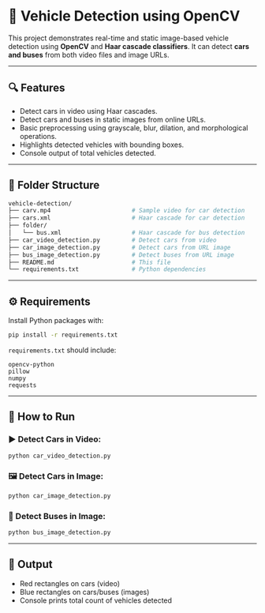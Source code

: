 # 🚗 Vehicle Detection using OpenCV

This project demonstrates real-time and static image-based vehicle detection using **OpenCV** and **Haar cascade classifiers**. It can detect **cars and buses** from both video files and image URLs.

---

## 🔍 Features

- Detect cars in video using Haar cascades.
- Detect cars and buses in static images from online URLs.
- Basic preprocessing using grayscale, blur, dilation, and morphological operations.
- Highlights detected vehicles with bounding boxes.
- Console output of total vehicles detected.

---

## 📁 Folder Structure

```bash
vehicle-detection/
├── carv.mp4                       # Sample video for car detection
├── cars.xml                       # Haar cascade for car detection
├── folder/
│   └── bus.xml                    # Haar cascade for bus detection
├── car_video_detection.py         # Detect cars from video
├── car_image_detection.py         # Detect cars from URL image
├── bus_image_detection.py         # Detect buses from URL image
├── README.md                      # This file
└── requirements.txt               # Python dependencies
```

---

## ⚙️ Requirements

Install Python packages with:

```bash
pip install -r requirements.txt
```

`requirements.txt` should include:
```text
opencv-python
pillow
numpy
requests
```

---

## 🚀 How to Run

### ▶️ Detect Cars in Video:
```bash
python car_video_detection.py
```

### 🖼️ Detect Cars in Image:
```bash
python car_image_detection.py
```

### 🚌 Detect Buses in Image:
```bash
python bus_image_detection.py
```

---

## 📸 Output

- Red rectangles on cars (video)
- Blue rectangles on cars/buses (images)
- Console prints total count of vehicles detected


